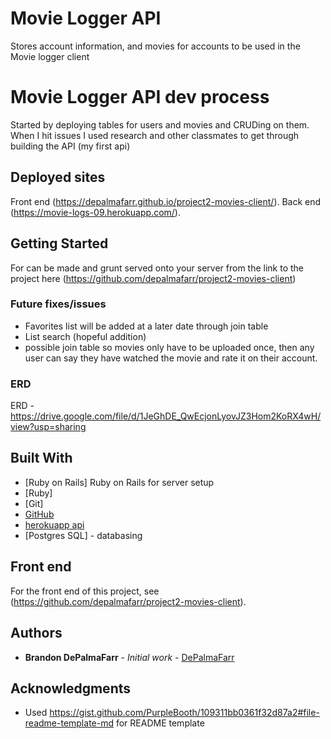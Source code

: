 # Movie Logger API

Stores account information, and movies for accounts to be used in the Movie logger client

# Movie Logger API dev process

Started by deploying tables for users and movies and CRUDing on them. When I hit issues I used research and other classmates to get through building the API (my first api)

## Deployed sites

Front end (https://depalmafarr.github.io/project2-movies-client/).
Back end (https://movie-logs-09.herokuapp.com/).

## Getting Started

For can be made and grunt served onto your server from the link to the project here (https://github.com/depalmafarr/project2-movies-client)

### Future fixes/issues

- Favorites list will be added at a later date through join table
- List search (hopeful addition)
- possible join table so movies only have to be uploaded once, then any user can say they have watched the movie and rate it on their account.

### ERD

ERD - https://drive.google.com/file/d/1JeGhDE_QwEcjonLyovJZ3Hom2KoRX4wH/view?usp=sharing

## Built With

* [Ruby on Rails] Ruby on Rails for server setup
* [Ruby]
* [Git]
* [GitHub](https://github.com/)
* [herokuapp api](https://www.heroku.com/)
* [Postgres SQL] - databasing

## Front end

For the front end of this project, see (https://github.com/depalmafarr/project2-movies-client).

## Authors

* **Brandon DePalmaFarr** - *Initial work* - [DePalmaFarr](https://github.com/DePalmaFarr)

## Acknowledgments

* Used https://gist.github.com/PurpleBooth/109311bb0361f32d87a2#file-readme-template-md for README template
